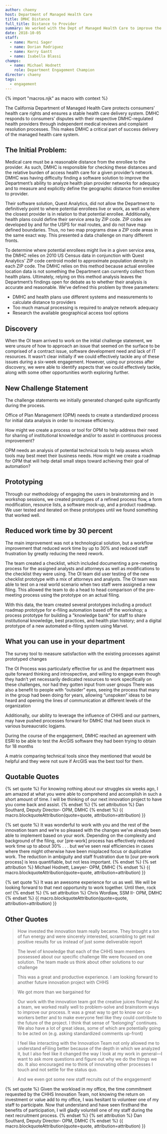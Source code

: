 ```yaml
---
author: chaeny
host: Department of Managed Health Care
title: DMHC Distance
full_title: Distance to Provider
summary: We worked with the Dept of Managed Health Care to improve the cumbersome, inexact and time intensive process of collecting data on the relative burden to accessing health care (the distance between a medical provider and given client). Working shoulder to shoulder with subject matter experts OI prototypes removed redundant steps, better utilized existing tools and created a process to improve process time by 70%. The reduction in staff frustration creating a more effective work environment that continues to pay dividends.
date: 2018-10-05
staff:
  - name: Marni Sager
  - name: Dorian Rodriguez
  - name: Kerry Gantt
  - name: Isabella Blassi
champs:
  - name: Michael Hodnett
    role: Department Engagement Champion
director: chaeny
tags:
  - engagement
---
```

{% import "macros.njk" as macro with context %}

The California Department of Managed Health Care protects consumers’ health care rights and ensures a stable health care delivery system. DMHC responds to consumers’ disputes with their respective DMHC-regulated health providers through independent medical reviews and complaint resolution processes. This makes DMHC a critical part of success delivery of the managed health care system. 

## The Initial Problem:

Medical care must be a reasonable distance from the enrollee to the provider. As such, DMHC is responsible for checking these distances and the relative burden of access health care for a given provider’s network. DMHC was having difficulty finding a software solution to improve the Department’s ability to analyze health plan provider networks for adequacy and to measure and explicitly define the geographic distance from enrollee to provider. 

Their software solution, Quest Analytics, did not allow the Department to definitively point to where potential enrollees live or work, as well as where the closest provider is in relation to that potential enrollee. Additionally, health plans could define their service area by ZIP code. ZIP codes are developed by and for the USPS for mail routes, and do not have map defined boundaries. Thus, no two map programs draw a ZIP code areas in the same exact way. This presented a data challenge on many different fronts.

To determine where potential enrollees might live in a given service area, the DMHC relies on 2010 US Census data in conjunction with Quest Analytics’ ZIP code centroid model to approximate population density in each ZIP code. The DMHC relies on this method because actual enrollee location data is not something the Department can currently collect from health plans. Ultimately, relying on this method analysis leaves the Department’s findings open for debate as to whether their analysis is accurate and reasonable. We’ve defined this problem by three parameters:

* DMHC and health plans use different systems and measurements to calculate distance to providers 
* Too much manual processing is required to analyze network adequacy 
* Research the available geographical access tool options

## Discovery

When the OI team arrived to work on the initial challenge statement, we were unsure of how to approach an issue that seemed on the surface to be comprised of a contract issue, software development need and lack of IT resources. It wasn’t clear initially if we could effectively tackle any of these issues during a six-week engagement. However, using our process after discovery, we were able to identify aspects that we could effectively tackle, along with some other opportunities worth exploring further.

## New Challenge Statement

The challenge statements we initially generated changed quite significantly during the process.

Office of Plan Management (OPM) needs to create a standardized process for initial data analysis in order to increase efficiency.

How might we create a process or tool for OPM to help address their need for sharing of institutional knowledge and/or to assist in continuous process improvement?

OPM needs an analysis of potential technical tools to help assess which tools may best meet their business needs.
How might we create a roadmap for OPM that will help detail small steps toward achieving their goal of automation?

## Prototyping

Through our methodology of engaging the users in brainstorming and in workshop sessions, we created prototypes of a refined process flow, a form modification, resource lists, a software mock-up, and a product roadmap. We user tested and iterated on these prototypes until we found something that worked well.


## Reduced work time by 30 percent

The main improvement was not a technological solution, but a workflow improvement that reduced work time by up to 30% and reduced staff frustration by greatly reducing the need rework.

The team created a checklist, which included documenting a pre-meeting process for the assigned analysts and attorneys as well as modifications to the checklist they were using. The OI team did user testing of the new checklist prototype with a mix of attorneys and analysts. The OI team was able to test on a real world scenario when two staff were assigned a new filing. This allowed the team to do a head to head comparison of the pre-meeting process using the prototype on an actual filing.

With this data, the team created several prototypes including a product roadmap prototype for e-filing automation based off the workshop; a process prototype for building a "knowledge bank" for staff to share institutional knowledge, best practices, and health plan history; and a digital prototype of a new automated e-filing system using Marvel.

## What you can use in your department

The survey tool to measure satisfaction with the  existing processes against  prototyped changes

The OI Process was particularly effective for us and the department was quite forward thinking and introspective, and willing to engage even though they hadn’t yet necessarily dedicated resources to work specifically on these challenges, nor had they gotten input from user groups
There was also a benefit to people with “outsider” eyes, seeing the process that many in the group had been doing for years, allowing “unspoken” ideas to be heard and opening the lines of communication at different levels of the organization

Additionally, our ability to leverage the influence of CHHS and our partners, may have pushed processes forward for DMHC that had been stuck in various bureaucratic logjams.

During the course of the engagement, DMHC reached an agreement with ESRI to be able to test the ArcGIS software they had been trying to obtain for 18 months

A matrix comparing technical tools since they mentioned that would be helpful and they were not sure if ArcGIS was the best tool for them.

## Quotable Quotes

{% set quote %}
For knowing nothing about our struggles six weeks ago, I am amazed at what you were able to comprehend and accomplish in such a short amount of time. I will be thinking of our next innovation project to have you come back and assist.
{% endset %}
{% set attribution %}
Dan Southard, Deputy Director- OPM, DMHC
{% endset %}
{{ macro.blockquoteAttribution(quote=quote, attribution=attribution) }}

{% set quote %}
It was wonderful to work with you and the rest of the innovation team and we’re so pleased with the changes we’ve already been able to implement based on your work. Depending on the complexity and background of the filing, our [pre-work] process has effectively reduced work time up to about 30% . . . but we’ve seen real efficiencies in cases where there might otherwise have been misplaced focus or duplicative work. The reduction in ambiguity and staff frustration due to [our pre-work process] is less quantifiable, but not less important.
{% endset %}
{% set attribution %}
Michael Hodnett, Lawyer- OPM, DMHC
{% endset %}
{{ macro.blockquoteAttribution(quote=quote, attribution=attribution) }}

{% set quote %}
It was an awesome experience for us as well. We will be looking forward to that next opportunity to work together. Until then, rock on!
{% endset %}
{% set attribution %}
Chris Wordlaw, SSM II- OPM, DMHC
{% endset %}
{{ macro.blockquoteAttribution(quote=quote, attribution=attribution) }}

## Other Quotes

> How invested the innovation team really became. They brought a ton of fun energy and were sincerely interested, scrambling to get real positive results for us instead of just some deliverable report

> The level of knowledge that each of the CHHS team members possessed about our specific challenge
We were focused on one solution. The team made us think about other solutions to our challenge

> This was a great and productive experience. I am looking forward to another future innovation project with CHHS

> We got more than we bargained for

> Our work with the innovation team got the creative juices flowing! As a team, we worked really well to problem-solve and brainstorm ways to improve our process. It was a great way to get to know our co-workers better and to make everyone feel like they could contribute to the future of the project. I think that sense of “belonging” continues. We also have a lot of great ideas, some of which are potentially going to be acted on (e.g. asking standardized comments up-front)

> I feel like interacting with the Innovation Team not only allowed me to understand eFiling better because of the depth in which we analyzed it, but I also feel like it changed the way I look at my work in general—I want to ask more questions and figure out why we do the things we do. It also encouraged me to think of innovating other processes I touch and not settle for the status quo.

> And we even got some new staff recruits out of the engagement!

{% set quote %}
Given the workload in my office, the time commitment requested by the CHHS Innovation Team, not knowing the return on investment or value add to my office, I was hesitant to volunteer one of my staff to participate. Now that understand and have seen firsthand the benefits of participation, I will gladly voluntell one of my staff during the next recruitment process.
{% endset %}
{% set attribution %}
Dan Southard, Deputy Director- OPM, DMHC
{% endset %}
{{ macro.blockquoteAttribution(quote=quote, attribution=attribution) }}

